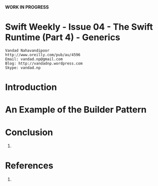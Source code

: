 __WORK IN PROGRESS__

Swift Weekly - Issue 04 - The Swift Runtime (Part 4) - Generics
===
	Vandad Nahavandipoor
	http://www.oreilly.com/pub/au/4596
	Email: vandad.np@gmail.com
	Blog: http://vandadnp.wordpress.com
	Skype: vandad.np

Introduction
===


An Example of the Builder Pattern
===


Conclusion
===
1. 

References
===
1. 